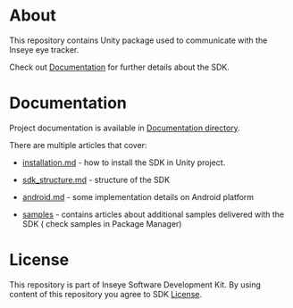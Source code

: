 ﻿# About

This repository contains Unity package used to communicate with the Inseye eye tracker.

Check out [Documentation](./Documentation~/index.md) for further details about the SDK.

# Documentation

Project documentation is available in [Documentation directory](./Documentation~/index.md).

There are multiple articles that cover:

- [installation.md](./Documentation~/articles/installation.md) - how to install the SDK in Unity project.

- [sdk_structure.md](./Documentation~/articles/sdk_structure.md) - structure of the SDK

- [android.md](./Documentation~/articles/android.md) - some implementation details on Android platform

- [samples](./Documentation~/articles/samples) - contains articles about additional samples delivered with the SDK (
  check samples in Package Manager)

# License

This repository is part of Inseye Software Development Kit.
By using content of this repository you agree to SDK [License](./LICENSE).